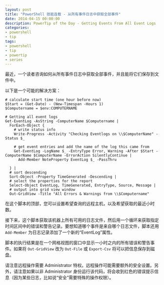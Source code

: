 ```yaml
---
layout: post
title: "PowerShell 技能连载 - 从所有事件日志中获取全部事件"
date: 2014-04-15 00:00:00
description: PowerTip of the Day - Getting Events From All Event Logs
categories:
- powershell
- tip
tags:
- powershell
- tip
- powertip
- series
---
```

最近，一个读者咨询如何从所有事件日志中获取全部事件，并且能将它们保存到文件中。

以下是一个可能的解决方案：

    # calculate start time (one hour before now)
    $Start = (Get-Date) - (New-Timespan -Hours 1)
    $Computername = $env:COMPUTERNAME

    # Getting all event logs
    Get-EventLog -AsString -ComputerName $Computername |
      ForEach-Object {
        # write status info
        Write-Progress -Activity "Checking Eventlogs on \\$ComputerName" -Status $_

        # get event entries and add the name of the log this came from
        Get-EventLog -LogName $_ -EntryType Error, Warning -After $Start -ComputerName $ComputerName -ErrorAction SilentlyContinue |
          Add-Member NoteProperty EventLog $_ -PassThru

      } |
      # sort descending
      Sort-Object -Property TimeGenerated -Descending |
      # select the properties for the report
      Select-Object EventLog, TimeGenerated, EntryType, Source, Message |
      # output into grid view window
      Out-GridView -Title "All Errors & Warnings from \\$Computername"

在这个脚本的顶部，您可以设置希望查询的远程主机，以及希望获取的最近小时数。

接下来，这个脚本获取该机器上所有可用的日志文件，然后用一个循环来获取指定时间区间中的错误和警告记录。要想知道哪个事件是来自哪个日志文件，脚本还用 `Add-Member` 为日志记录添加了一个新的“EventLog”属性。

脚本的执行结果是在一个网格视图的窗口中显示一小时之内的所有错误和警告事件。如果将 `Out-GridView` 改为 `Out-File` 或 `Export-Csv` 将可以把信息保存到磁盘。

请注意远程操作需要 Administrator 特权。远程操作可能需要额外的安全设置。另外，请注意如果以非 Administrator 身份运行该代码，将会收到红色的错误提示信息（因为某些日志，比如说“安全”需要特殊的操作权限）。

<!--本文国际来源：[Getting Events From All Event Logs](http://community.idera.com/powershell/powertips/b/tips/posts/getting-events-from-all-event-logs)-->
